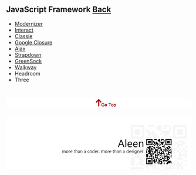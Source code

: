 ## JavaScript Framework [Back](./../JavaScript.md)
* [Modernizer](./Modernizer/Modernizer.md)
* [Interact](./Interact/Interact.md)
* [Classie](./Classie/Classie.md)
* [Google Closure](./goog/goog.md)
* [Ajax](./AJAX/AJAX.md)
* [Strapdown](./Strapdown/Strapdown.md)
* [GreenSock](./GreenSock/GreenSock.md)
* [Walkway](./walkway/walkway.md)
* Headroom
* Three

<a href="#" style="left:200px;"><img src="./../../../pic/gotop.png"></a>
=====
<a href="http://aleen42.github.io/" target="_blank" ><img src="./../../../pic/tail.gif"></a>